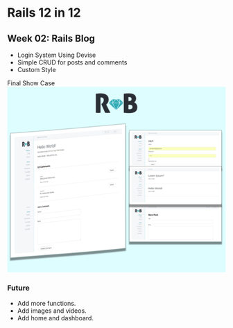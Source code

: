 # Rails 12 in 12
## Week 02: Rails Blog

- Login System Using Devise
- Simple CRUD for posts and comments
- Custom Style

Final Show Case
![VIEW](https://github.com/MAshrafM/Rails_12_in_12/blob/master/r02_RBlog/show.jpg)

### Future
- Add more functions.
- Add images and videos.
- Add home and dashboard.